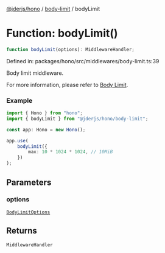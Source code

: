 [@jderjs/hono](../../README.md) / [body-limit](../README.md) / bodyLimit

# Function: bodyLimit()

```ts
function bodyLimit(options): MiddlewareHandler;
```

Defined in: packages/hono/src/middlewares/body-limit.ts:39

Body limit middleware.

For more information, please refer to
[Body Limit](https://hono.dev/docs/middleware/builtin/body-limit).

### Example

```ts
import { Hono } from "hono";
import { bodyLimit } from "@jderjs/hono/body-limit";

const app: Hono = new Hono();

app.use(
    bodyLimit({
        max: 10 * 1024 * 1024, // 10MiB
    })
);
```

## Parameters

### options

[`BodyLimitOptions`](../type-aliases/BodyLimitOptions.md)

## Returns

`MiddlewareHandler`
